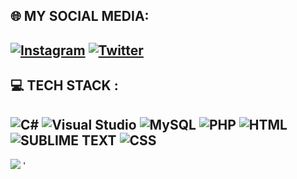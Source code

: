 ## 🌐 MY SOCIAL MEDIA:

[![Instagram](https://img.shields.io/badge/Instagram-%23E4405F.svg?logo=Instagram&logoColor=white)](https://www.instagram.com/hilkia1408_/?hl=id) 
[![Twitter](https://img.shields.io/badge/Twitter-%231DA1F2.svg?logo=Twitter&logoColor=white)](https://twitter.com/Hilkia1408_) 
---

## 💻 TECH STACK :
![C#](https://img.shields.io/badge/c%23-%23239120.svg?style=for-the-badge&logo=c-sharp&logoColor=white)
![Visual Studio](https://img.shields.io/badge/Visual%20Studio-5C2D91.svg?style=for-the-badge&logo=visual-studio&logoColor=white)
![MySQL](https://img.shields.io/badge/mysql-%2300f.svg?style=for-the-badge&logo=mysql&logoColor=white)
![PHP](https://img.shields.io/badge/php-%23777BB4.svg?style=for-the-badge&logo=php&logoColor=white)
![HTML](https://img.shields.io/badge/html-%2377BB4.svg?style=for-the-badge&logo=html&logoColor=white)
![SUBLIME TEXT](https://img.shields.io/badge/sublime%20text-%2377BB4.svg?style=for-the-badge&logo=sublime-text&logoColor=white)
![CSS](https://img.shields.io/badge/css-5C2D91.svg?style=for-the-badge&logo=css&logoColor=white)
---
![](https://github-readme-stats.vercel.app/api/top-langs/?username=HilkiaFA&theme=ayu-mirage&hide_border=false&include_all_commits=true&count_private=true&layout=compact)
'

